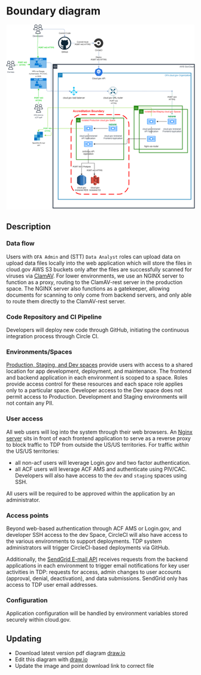 # Boundary diagram

![Boundary diagram](diagram.png)

## Description

### Data flow

Users with `OFA Admin` and (STT) `Data Analyst` roles can upload data on upload data files locally into the web application which will store the files in cloud.gov AWS S3 buckets only after the files are successfully scanned for viruses via [ClamAV](../Technical-Documentation/Architecture-Decision-Record/012-antivirus-strategy.md). For lower environments, we use an NGINX server to function as a proxy, routing to the ClamAV-rest server in the production space. The NGINX server also functions as a gatekeeper, allowing documents for scanning to only come from backend servers, and only able to route them directly to the ClamAV-rest server.

### Code Repository and CI Pipeline

Developers will deploy new code through GitHub, initiating the continuous integration process through Circle CI.

### Environments/Spaces

[Production, Staging, and Dev spaces](../Technical-Documentation/diagrams/tdp-environments.png) provide users with access to a shared location for app development, deployment, and maintenance. The frontend and backend application in each environment is scoped to a space. Roles provide access control for these resources and each space role applies only to a particular space. Developer access to the Dev space does not permit access to Production. Development and Staging environments will not contain any PII.

### User access

All web users will log into the system through their web browsers. An [Nginx server](../../tdrs-frontend/nginx/README.md) sits in front of each frontend application to serve as a reverse proxy to block traffic to TDP from outside the US/US territories. For traffic *within* the US/US territories:
- all non-acf users will leverage Login.gov and two factor authentication.
- all ACF users will leverage ACF AMS and authenticate using PIV/CAC.  Developers will also have access to the `dev` and `staging` spaces using SSH.

All users will be required to be approved within the application by an administrator.

### Access points

Beyond web-based authentication through ACF AMS or Login.gov, and developer SSH access to the dev Space, CircleCI will also have access to the various environments to support deployments. TDP system administrators will trigger CircleCI-based deployments via GitHub. 

Additionally, the [SendGrid E-mail API](../Technical-Documentation/Architecture-Decision-Record/021-sendgrid.md) receives requests from the backend applications in each environment to trigger email notifications for key user activities in TDP: requests for access, admin changes to user accounts (approval, denial, deactivation), and data submissions. SendGrid only has access to TDP user email addresses. 

### Configuration

Application configuration will be handled by environment variables stored securely within cloud.gov.

## Updating

- Download latest version pdf diagram [draw.io](diagram.drawio)
- Edit this diagram with [draw.io](https://app.diagrams.net/)
- Update the image and point download link to correct file
